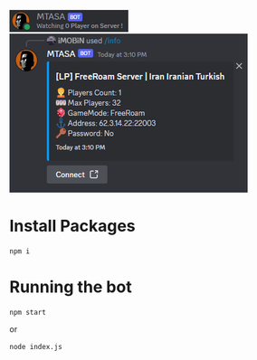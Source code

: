 
![اسکرین شات - ScreenShot](https://github.com/MOBiNoUo/mtasa-discord-bot/blob/main/screenshot/SCREENSHOT_1.png)
<br />
![اسکرین شات - ScreenShot](https://github.com/MOBiNoUo/mtasa-discord-bot/blob/main/screenshot/SCREENSHOT_2.png)

# Install Packages
```nodejs
npm i
```
# Running the bot
```nodejs
npm start
```
or 
```nodejs
node index.js
```
